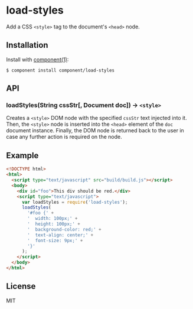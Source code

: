 
# load-styles

  Add a CSS `<style>` tag to the document's `<head>` node.

## Installation

  Install with [component(1)](http://component.io):

    $ component install component/load-styles

## API

### loadStyles(String cssStr[, Document doc]) → `<style>`

  Creates a `<style>` DOM node with the specified `cssStr` text injected into it.
  Then, the `<style>` node is inserted into the `<head>` element of the `doc`
  document instance. Finally, the DOM node is returned back to the user in case
  any further action is required on the node.

## Example

``` html
<!DOCTYPE html>
<html>
  <script type="text/javascript" src="build/build.js"></script>
  <body>
    <div id="foo">This div should be red.</div>
    <script type="text/javascript">
      var loadStyles = require('load-styles');
      loadStyles(
        '#foo {' +
        '  width: 100px;' +
        '  height: 100px;' +
        '  background-color: red;' +
        '  text-align: center;' +
        '  font-size: 9px;' +
        '}'
      );
    </script>
  </body>
</html>
```

## License

  MIT

